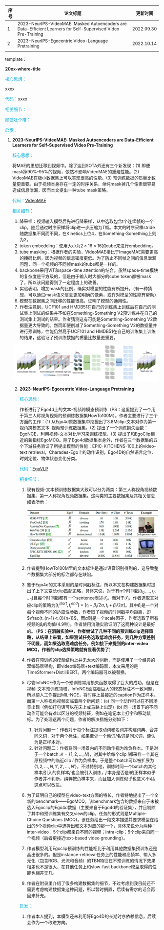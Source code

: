| 序号 | 论文标题                                                     | 更新时间   |
| ---- | ------------------------------------------------------------ | ---------- |
| 1    | 2023-NeurIPS-VideoMAE: Masked Autoencoders are Data-Efficient Learners for Self-Supervised Video Pre-Training | 2022.09.30 |
| 2    | 2023-NeurIPS-Egocentric Video-Language Pretraining           | 2022.10.14 |
|      |                                                              |            |

template：

**20xx-where-title**

<font color='vornblue'>核心思想：</font>

xxxx

<font color='vornblue'>代码：</font>xxxx

<font color='vornblue'>相关细节：</font>

<font color='vornblue'>顺便吐个槽：</font>

<font color='vornblue'>启发：</font>



1. **2023-NeurIPS-VideoMAE: Masked Autoencoders are Data-Efficient Learners for Self-Supervised Video Pre-Training**

   <font color='vornblue'>核心思想：</font>

   将MAE的思想迁移到视频中。除了达到SOTA外还有三个新发现：(1) 即便mask掉90%-95%的视频，依然不影响VideoMAE的重建性能。(2) VideoMAE在极小数据集上可以实现很高的性能。(3) 预训练数据的质量比数量更重要。由于视频本身存在一定的时序关系，单纯mask掉几个像素很容易造成信息泄漏，因而本文提出一种tube mask策略。

   <font color='vornblue'>代码：</font>[VideoMAE](https://github.com/MCG-NJU/VideoMAE)

   <font color='vornblue'>相关细节</font>：

   1. 降采样：视频输入模型后先进行降采样，从中选取包含t个连续帧的一个clip，随后通过时序采样将clip进一步压缩为T帧。本文的时序采样stride随数据集不同而不同，在Kinetics上位4，在Something-Something上则为2。
   2. token embedding：使用大小为$2\times 16\times 16$的cube来进行embedding。
   3. tube masking：根据作者的实验，VideoMAE相比于ImageMAE需要更高的掩码比例，因为视频的信息密度更低。为了防止不同帧之间的信息泄漏问题，同一个视频的不同帧mask的tube都是一样的。
   4. backbone采用ViT和space-time attention的结合。虽然space-time模块的复杂度是平方级的，但是由于输入时大部分的cube token都被mask了，所以该问题得到了一定程度上的改善。
   5. 实验表明，增加mask的比例，确实对模型的性能有所提升。（有一种猜想，可以通过mask语义信息更加明确的像素，或许对模型的性能有帮助）
   6. 模型在数据集之间迁移的性能很高，证明了模型的通用性。
   7. 作者注意到，UCF101 and HMDB51在自己的训练集上训练后在自己的测试集上测试的结果并不如在Something-Something V2预训练并在自己的测试集上测试的结果。作者猜测这有可能是Something-Something V2数据量更大导致的。然而即便削减了Something-Something V2的数据量并进行预训练，性能仍然高于UCF101 and HMDB51在自己的训练集上训练的结果，这验证了预训练数据的质量比数量更重要。
   
   ![img](./video_pretrain_assets/1-1.png)
   
   2. **2023-NeurIPS-Egocentric Video-Language Pretraining**
   
      <font color='vornblue'>核心思想：</font>
   
      作者进行了Ego4d上的文本-视频跨模态预训练（PS：这里提到了一个用于第三人称视角视频的预训练数据集HowTo100M）。作者主要进行了三个方面的工作：(1) 从Ego4d原数据集中挖掘出了3.8Mclip-文本对作为第一视角跨模态文本-视频预训练数据集。(2) 提出了一个训练损失函数：EgoNCE，利用视频-文本对比学习来训练模型。(3) 提出了和EgoClip相近的新指标EgoMCQ。除了Ego4d数据集本身外，作者在三个数据集的五个下游任务验证了所提出模型的性能：EPIC-KITCHENS-100上的video-text retrieval，Charades-Ego上的动作识别，Ego4D的自然语言定位、时刻定位、物体状态变化分类。
   
      <font color='vornblue'>代码：</font>[EgoVLP](https://github.com/showlab/EgoVLP)
   
      <font color='vornblue'>相关细节：</font>
   
      1. 现有视频-文本预训练数据集大致可以分为两类：第三人称视角视频数据集、第一人称视角视频数据集。这两类的主要数据集及其相关信息如表所示：
   
         ![img](./video_pretrain_assets/2-1.png)
   
      2. 作者提到HowTo100M里的文本标注是通过语音识别得到的，这导致整个数据集大部分的标注都存在缺陷。
      3. 鉴于Ego4d的文本采用的是时间戳标注，所以本文在构建数据集时提出了上下文变长clip匹配策略，具体来说，对于有n个时间戳$\{t_0, ...,t_{n-1}\}$且每个时间戳都有一个sentence表述$\mathcal{T}_i$。而对于$\mathcal{T}_i$，作者选取其对应clip的策略为$[t_i^{start},t_i^{end}]=[t_i-\beta_i/2\alpha, t_i+\beta_i/2\alpha]$。其中$\beta_i$是一个对每个视频不同的适应性参数，作者取了视频的时间戳平均距离，即$\frac{t_{n-1}-t_0}{n-1}$，而$\alpha$则是一个scale因子，作者选取了所有视频的$\beta_i$的均值(4.9秒)。作者使用消融实验证明了这两种设计是最好的。（**PS：在消融实验中，作者尝试了几种不同的预训练clip选择策略，从结果上来看，如果测试任务选取低难度任务，则几种方案差别不明显，而如果选取高难度任务，例如接下来提到的inter-video MCQ，作者的clip选择策略就有显著优势了**）
      4. 作者在预训练的模型结构上并无太大的创新，而是使用了一个经典的双编码器架构，即video编码器+text编码器，本文采用的是TimeSformer+DistillBERT。两个编码器可以被替换。
      5. 尽管InfoNCE作为一个预训练常用损失函数取得了巨大的成功，但是在视频-文本预训练领域，InfoNCE面临着巨大的模态标注不一致问题，所以前人工作提出MIL-NCE，将时序上最接近的caption作为正样本。而第一人称视角视频面临着两个新问题：(a) 同一个动作可以在不同场景出现（例如打电话可以在床上或马路上出现）(b) 同一场景下的不同动作可能会有难以区分的视频特征，例如在笔记本上打字和移动鼠标。为了处理这两个问题，作者的解决措施分别如下：
         1. 针对问题一：作者对于每个标注提取动词和名词并构建词典、合并同义词，对于两个标注，如果至少一个动词/名词是同义词，便认为是正样本对。
         2. 针对问题二：作者将同一场景内的不同动作视为难负样本。于是对于一个batch $\mathcal{B}=\{1,2,...,N\}$，对其中给每个clip $i$都采样一个其在原视频中的临近clip $i'$作为负样本。于是整个batch可以被扩展为$\{1,2,...,N,1',2',...,N'\}$。不过特别地，训练时同一个batch内其他样本$j$引入的负样本$j'$也会被引入训练，$j'$本身是否是$i$的正样本似乎作者并不判断，纯粹按负样本来，而且加入训练似乎也意义不明。这点可以改进。
      
      6. 为了证明自己的模型在video-text方面的特长，作者特地提出了一个全新的benchmark——EgoMCQ。该benchmark包含的数据来自于未被选入Egoclip的Ego4d数据（主要来自于Ego4d的验证集），并且剔除了其中和预训练集有交叉view的clip。任务的形式则是Multiple-Choice Questions (MCQ)，该任务给出一段文本描述并要求模型在给出的5个视频clip中选择出和文本对应的那一个，具体来说分为两种：inter-video：5个clip都来自不同的视频；intra-clip：5个clip来自同一个视频（后者更接近text-based video grounding）。
      
      7. 作者模型利用Egoclip预训练的性能相比于利用其他数据集预训练还是高出很多的。但是instance-retrieval任务上的性能和高帧率、输入多元化（包含RGB、光流和音频）的TBN特征在不预训练的情况下效果相差也不是很大，在其他任务上和slow-fast backbone模型取得的性能也相差无几。
      
      8. 作者在附录里介绍了很多构建数据集的细节，不过考虑到我目前还不需要考虑构建数据集这种问题，所以暂时搁置，后续有需求的话会再回来补充。
      
      <font color='vornblue'>启发：</font>
      
      1. 作者本人提到，本模型还未利用好Ego4D的长期时序依赖信息，后续会作为一个改进方向。
      
      